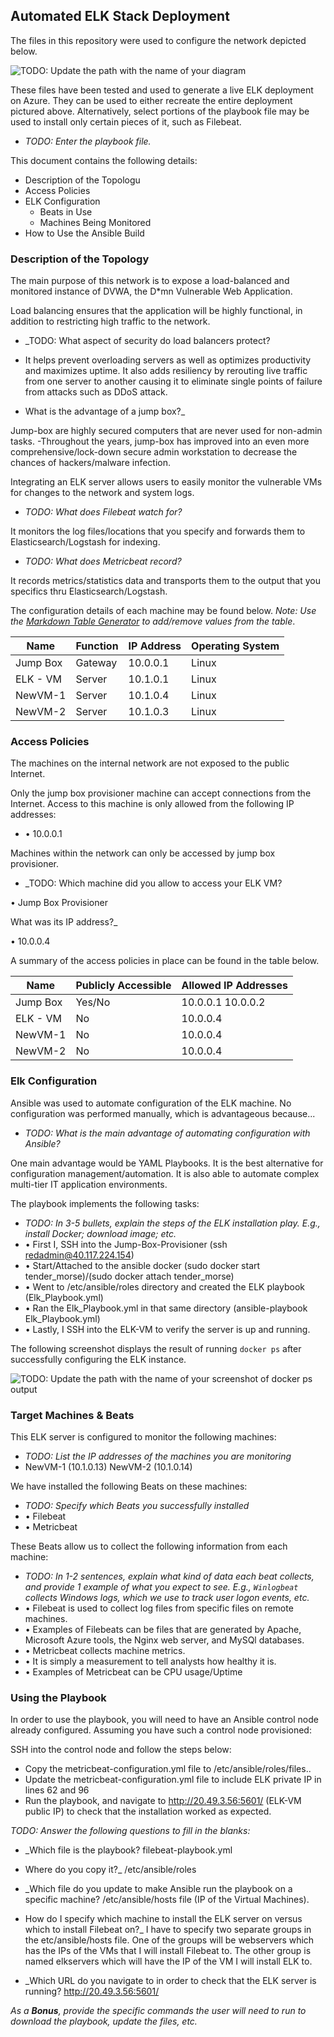 ## Automated ELK Stack Deployment

The files in this repository were used to configure the network depicted below.

![TODO: Update the path with the name of your diagram](Documents/elstack.png) 

These files have been tested and used to generate a live ELK deployment on Azure. They can be used to either recreate the entire deployment pictured above. Alternatively, select portions of the playbook file may be used to install only certain pieces of it, such as Filebeat.

  - _TODO: Enter the playbook file._

This document contains the following details:
- Description of the Topologu
- Access Policies
- ELK Configuration
  - Beats in Use
  - Machines Being Monitored
- How to Use the Ansible Build


### Description of the Topology

The main purpose of this network is to expose a load-balanced and monitored instance of DVWA, the D*mn Vulnerable Web Application.

Load balancing ensures that the application will be highly functional, in addition to restricting high traffic to the network.
- _TODO: What aspect of security do load balancers protect? 

- It helps prevent overloading servers as well as optimizes productivity and maximizes uptime. It also adds resiliency by rerouting live traffic from one server to another causing it to eliminate single points of failure from attacks such as DDoS attack.

- What is the advantage of a jump box?_

Jump-box are highly secured computers that are never used for non-admin tasks. -Throughout the years, jump-box has improved into an even more comprehensive/lock-down secure admin workstation to decrease the chances of hackers/malware infection.

Integrating an ELK server allows users to easily monitor the vulnerable VMs for changes to the network and system logs.
- _TODO: What does Filebeat watch for?_

It monitors the log files/locations that you specify and forwards them to Elasticsearch/Logstash for indexing.

- _TODO: What does Metricbeat record?_

It records metrics/statistics data and transports them to the output that you specifics thru Elasticsearch/Logstash.

The configuration details of each machine may be found below.
_Note: Use the [Markdown Table Generator](http://www.tablesgenerator.com/markdown_tables) to add/remove values from the table_.

| Name     | Function | IP Address | Operating System |
|----------|----------|------------|------------------|
| Jump Box | Gateway  | 10.0.0.1   | Linux            |
|ELK - VM  | Server   |  10.1.0.1  | Linux            |
| NewVM-1  | Server   | 10.1.0.4   | Linux            |
| NewVM-2  | Server   |  10.1.0.3  | Linux            |

### Access Policies

The machines on the internal network are not exposed to the public Internet. 

Only the jump box provisioner machine can accept connections from the Internet. Access to this machine is only allowed from the following IP addresses:
- •	10.0.0.1

Machines within the network can only be accessed by jump box provisioner.
- _TODO: Which machine did you allow to access your ELK VM? 

•	Jump Box Provisioner

What was its IP address?_

•	10.0.0.4

A summary of the access policies in place can be found in the table below.

| Name     | Publicly Accessible | Allowed IP Addresses |
|----------|---------------------|----------------------|
| Jump Box | Yes/No              | 10.0.0.1 10.0.0.2    |
| ELK - VM | No                  | 10.0.0.4             |
| NewVM-1  | No                  | 10.0.0.4             |
| NewVM-2  | No                  | 10.0.0.4             |
### Elk Configuration

Ansible was used to automate configuration of the ELK machine. No configuration was performed manually, which is advantageous because...
- _TODO: What is the main advantage of automating configuration with Ansible?_

One main advantage would be YAML Playbooks. It is the best alternative for configuration management/automation. It is also able to automate complex multi-tier IT application environments.

The playbook implements the following tasks:
- _TODO: In 3-5 bullets, explain the steps of the ELK installation play. E.g., install Docker; download image; etc._
- •	First I, SSH into the Jump-Box-Provisioner (ssh redadmin@40.117.224.154)
- •	Start/Attached to the ansible docker (sudo docker start tender_morse)/(sudo docker attach tender_morse)
- •	Went to /etc/ansible/roles directory and created the ELK playbook (Elk_Playbook.yml)
- •	Ran the Elk_Playbook.yml in that same directory (ansible-playbook Elk_Playbook.yml)
- •	Lastly, I SSH into the ELK-VM to verify the server is up and running.

The following screenshot displays the result of running `docker ps` after successfully configuring the ELK instance.

![TODO: Update the path with the name of your screenshot of docker ps output](Images/docker_ps_output.png)

### Target Machines & Beats
This ELK server is configured to monitor the following machines:
- _TODO: List the IP addresses of the machines you are monitoring_
- NewVM-1 (10.1.0.13) NewVM-2 (10.1.0.14)

We have installed the following Beats on these machines:
- _TODO: Specify which Beats you successfully installed_
- •	Filebeat
- •	Metricbeat

These Beats allow us to collect the following information from each machine:
- _TODO: In 1-2 sentences, explain what kind of data each beat collects, and provide 1 example of what you expect to see. E.g., `Winlogbeat` collects Windows logs, which we use to track user logon events, etc._
- •	Filebeat is used to collect log files from specific files on remote machines.
- •	Examples of Filebeats can be files that are generated by Apache, Microsoft Azure tools, the Nginx web server, and MySQl databases.
- •	Metricbeat collects machine metrics.
- •	It is simply a measurement to tell analysts how healthy it is.
- •	Examples of Metricbeat can be CPU usage/Uptime

### Using the Playbook
In order to use the playbook, you will need to have an Ansible control node already configured. Assuming you have such a control node provisioned: 

SSH into the control node and follow the steps below:
- Copy the metricbeat-configuration.yml  file to /etc/ansible/roles/files..
- Update the metricbeat-configuration.yml  file to include ELK private IP in lines 62 and 96
- Run the playbook, and navigate to http://20.49.3.56:5601/ (ELK-VM public IP)  to check that the installation worked as expected.

_TODO: Answer the following questions to fill in the blanks:_
- _Which file is the playbook? 
 filebeat-playbook.yml
 
- Where do you copy it?_
/etc/ansible/roles

- _Which file do you update to make Ansible run the playbook on a specific machine? 
/etc/ansible/hosts file (IP of the Virtual Machines).

- How do I specify which machine to install the ELK server on versus which to install Filebeat on?_
I have to specify two separate groups in the etc/ansible/hosts file. One of the groups will be webservers which has the IPs of the VMs that I will install Filebeat to. The other group is named elkservers which will have the IP of the VM I will install ELK to.

- _Which URL do you navigate to in order to check that the ELK server is running?
http://20.49.3.56:5601/

_As a **Bonus**, provide the specific commands the user will need to run to download the playbook, update the files, etc._
